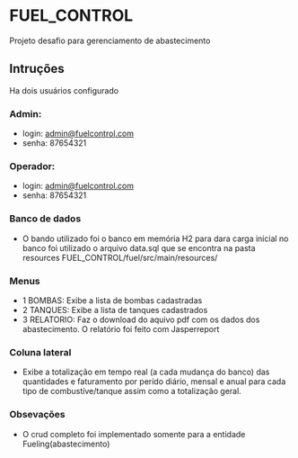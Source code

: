 # FUEL_CONTROL
Projeto desafio para gerenciamento de abastecimento

## Intruções
Ha dois usuários configurado
### Admin:
- login: admin@fuelcontrol.com
- senha: 87654321

### Operador:
- login: admin@fuelcontrol.com
- senha: 87654321

### Banco de dados
- O bando utilizado foi o banco em memória H2
para dara carga inicial no banco foi utilizado o 
arquivo data.sql que se encontra na pasta resources
FUEL_CONTROL/fuel/src/main/resources/

### Menus
- 1 BOMBAS: Exibe a lista de bombas cadastradas
- 2 TANQUES: Exibe a lista de tanques cadastrados
- 3 RELATORIO: Faz o download do aquivo pdf com os dados dos abastecimento. O relatório foi feito com Jasperreport

### Coluna lateral
- Exibe a totalização em tempo real (a cada mudança do banco) das quantidades e faturamento  por perído diário, mensal e anual
  para cada tipo de combustíve/tanque assim como a totalização geral.

### Obsevações
- O crud completo foi implementado somente para a entidade Fueling(abastecimento)



   

